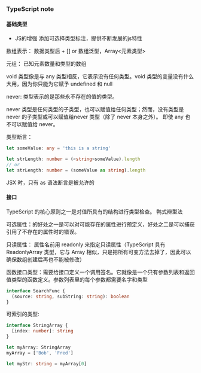 ### TypeScript note

#### 基础类型
- JS的增强 添加可选择类型标注，提供不断发展的js特性

数组表示：
数据类型后 + [] or 数组泛型，Array<元素类型>

元组： 已知元素数量和类型的数组

void 类型像是与 any 类型相反，它表示没有任何类型。void 类型的变量没有什么大用，因为你只能为它赋予 undefined 和 null

never: 类型表示的是那些永不存在的值的类型。

never 类型是任何类型的子类型，也可以赋值给任何类型；然而，没有类型是 never 的子类型或可以赋值给never 类型（除了 never 本身之外）。 即使 any 也不可以赋值给 never。

类型断言：

```typescript
let someValue: any = 'this is a string'

let strLength: number = (<string>someValue).length
// or
let strLength: number = (someValue as string).length
```
JSX 时，只有 as 语法断言是被允许的


#### 接口
TypeScript 的核心原则之一是对值所具有的结构进行类型检查。
鸭式辨型法


可选属性：的好处之一是可以对可能存在的属性进行预定义，好处之二是可以捕获引用了不存在的属性时的错误。

只读属性： 属性名前用 readonly 来指定只读属性（TypeScript 具有 ReadonlyArray<T> 类型，它与 Array<T> 相似，只是把所有可变方法去掉了，因此可以确保数组创建后再也不能被修改）

函数接口类型：需要给接口定义一个调用签名。它就像是一个只有参数列表和返回值类型的函数定义。参数列表里的每个参数都需要名字和类型

```typescript
interface SearchFunc {
  (source: string, subString: string): boolean
}
```

可索引的类型: 
```typescript
interface StringArray {
  [index: number]: string
}

let myArray: StringArray
myArray = ['Bob', 'Fred']

let myStr: string = myArray[0]
``` 